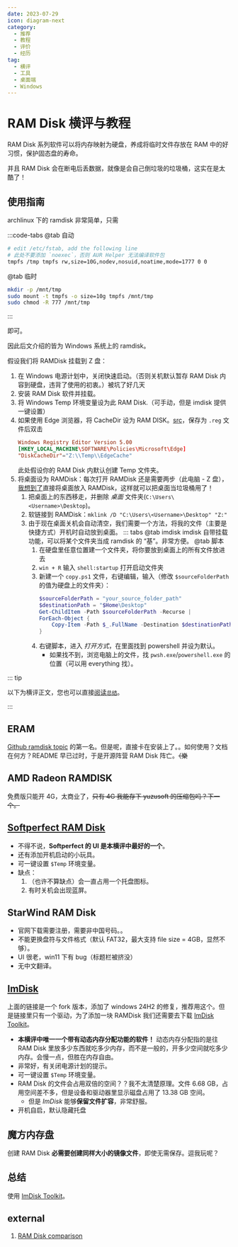 ```yaml
---
date: 2023-07-29
icon: diagram-next
category:
  - 推荐
  - 教程
  - 评价
  - 经历
tag:
  - 横评
  - 工具
  - 桌面端
  - Windows
---
```


# RAM Disk 横评与教程

RAM Disk 系列软件可以将内存映射为硬盘，养成将临时文件存放在 RAM 中的好习惯，保护固态盘的寿命。

并且 RAM Disk 会在断电后丢数据，就像是会自己倒垃圾的垃圾桶，这实在是太酷了！

## 使用指南

archlinux 下的 ramdisk 非常简单，只需

:::code-tabs
@tab 自动

```sh
# edit /etc/fstab, add the following line
# 此处不要添加 `noexec`，否则 AUR Helper 无法编译软件包
tmpfs /tmp tmpfs rw,size=10G,nodev,nosuid,noatime,mode=1777 0 0
```

@tab 临时

```sh
mkdir -p /mnt/tmp
sudo mount -t tmpfs -o size=10g tmpfs /mnt/tmp
sudo chmod -R 777 /mnt/tmp
```

:::

即可。

因此后文介绍的皆为 Windows 系统上的 ramdisk。

假设我们将 RAMDisk 挂载到 Z 盘：

1. 在 Windows 电源计划中，关闭快速启动。（否则关机默认暂存 RAM Disk 内容到硬盘，违背了使用的初衷。）<span class="heimu" title="你知道的太多了">被坑了好几天</span>
2. 安装 RAM Disk 软件并挂载。
3. 将 Windows Temp 环境变量设为此 RAM Disk.（可手动，但是 imdisk 提供一键设置）
4. 如果使用 Edge 浏览器，将 CacheDir 设为 RAM DISK。[src](https://www.reddit.com/r/edge/comments/e8z1y3/comment/jfg8d3u/?utm_source=share&utm_medium=web2x&context=3)，保存为 `.reg` 文件后双击
   ```toml
   Windows Registry Editor Version 5.00
   [HKEY_LOCAL_MACHINE\SOFTWARE\Policies\Microsoft\Edge]
   "DiskCacheDir"="Z:\\Temp\\EdgeCache"
   ```
   此处假设你的 RAM Disk 内默认创建 Temp 文件夹。
5. 将桌面设为 RAMDisk：每次打开 RAMDisk 还是需要两步（此电脑 - Z 盘），[我想到了](https://t.me/withabsolutex/1688)直接将桌面放入 RAMDisk，这样就可以把桌面当垃圾桶用了！
   1. 把桌面上的东西移走，并删除 _桌面_ 文件夹(`C:\Users\<Username>\Desktop`)。
   2. 软链接到 RAMDisk：`mklink /D "C:\Users\<Username>\Desktop" "Z:"`
   3. 由于现在桌面关机会自动清空，我们需要一个方法，将我的文件（主要是快捷方式）开机时自动放到桌面。
      ::: tabs
      @tab imdisk
      imdisk 自带挂载功能，可以将某个文件夹当成 ramdisk 的 “基”。非常方便。
      @tab 脚本
      1. 在硬盘里任意位置建一个文件夹，将你要放到桌面上的所有文件放进去
      2. `win + R` 输入 `shell:startup` 打开启动文件夹
      3. 新建一个 `copy.ps1` 文件，右键编辑，输入（修改 `$sourceFolderPath` 的值为硬盘上的文件夹）：
         ```ps1
         $sourceFolderPath = "your_source_folder_path"
         $destinationPath = "$Home\Desktop"
         Get-ChildItem -Path $sourceFolderPath -Recurse |
         ForEach-Object {
             Copy-Item -Path $_.FullName -Destination $destinationPath
         }
         ```
      4. 右键脚本，进入 _打开方式_，在里面找到 powershell 并设为默认。
         - 如果找不到，浏览电脑上的文件，找 `pwsh.exe`/`powershell.exe` 的位置（可以用 everything 找）。

::: tip

以下为横评正文，您也可以直接[阅读`总结`](#总结)。

:::

## ERAM

[Github ramdisk topic](https://github.com/topics/ramdisk) 的第一名。但是呢，直接卡在安装上了。。如何使用？文档在何方？README 早已过时，于是开源阵营 RAM Disk 阵亡。~~（樂~~

## AMD Radeon RAMDISK

免费版只能开 4G，太商业了，~~只有 4G 我能存下 yuzusoft 的压缩包吗？下一个。~~

## [Softperfect RAM Disk](https://www.majorgeeks.com/files/details/softperfect_ram_disk.html)

- 不得不说，**Softperfect 的 UI 是本横评中最好的一个**。
- 还有添加开机启动的小玩具。
- 可一键设置 `$Temp` 环境变量。
- 缺点：
  1. （也许不算缺点）会一直占用一个托盘图标。
  2. 有时关机会出现蓝屏。

## StarWind RAM Disk

- 官网下载需要注册，需要非中国号码。。
- 不能更换盘符与文件格式（默认 FAT32，最大支持 file size = 4GB，显然不够）。
- UI 很老，win11 下有 bug（标题栏被挤没）
- 无中文翻译。

## [ImDisk](https://github.com/DavidXanatos/ImDisk)

上面的链接是一个 fork 版本，添加了 windows 24H2 的修复，推荐用这个。但是链接里只有一个驱动，为了添加一块 RAMDisk 我们还需要去下载 [ImDisk Toolkit](https://sourceforge.net/projects/imdisk-toolkit/)。

- **本横评中唯一一个带有动态内存分配功能的软件！** 动态内存分配指的是往 RAM Disk 里放多少东西就吃多少内存，而不是一般的，开多少空间就吃多少内存。会慢一点，但胜在内存自由。
- 非常好，有关闭电源计划的提示。
- 可一键设置 `$Temp` 环境变量。
- RAM Disk 的文件会占用双倍的空间？？我不太清楚原理。文件 6.68 GB，占用空间差不多，但是设备和驱动器里显示磁盘占用了 13.38 GB 空间。
  - 但是 _ImDisk_ 能够**保留文件扩容**，非常舒服。
- 开机自启，默认隐藏托盘

## 魔方内存盘

创建 RAM Disk **必需要创建同样大小的镜像文件**，即使无需保存。逗我玩呢？

## 总结

使用 [ImDisk Toolkit](#imdisk-toolkit)。

## external

1. [RAM Disk comparison](https://www.ghacks.net/2017/04/03/the-best-free-ramdisk-programs-for-windows/)

